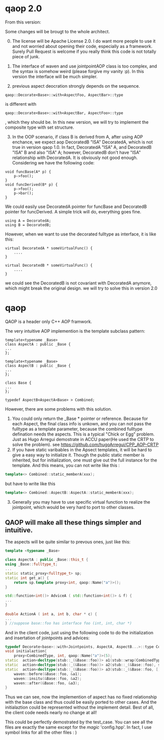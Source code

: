 # qaop 2.0
From this version: 

Some changes will be brougt to the whole architect.

0. The license will be Apache License 2.0. I do want more people to use it and not worried about opening their code, especially as a framework. Surely Pull Request is welcome if you really think this code is not totally piece of junk.

1. The interface of waven and use jointpointAOP class is too complex, and the syntax is somehow weird (please forgive my vanity :p). In this version the interface will be much simpler.  

2. previous aspect deocration strongly depends on the sequence. 
```
qaop::Decorate<Base>::with<AspectFoo, AspectBar>::type
```
is different with 
```
qaop::Decorate<Base>::with<AspectBar, AspectFoo>::type
```
, which they should be. In this new version, we will try to implement the composite type with set structure.
 
3. In the OOP scenario, if class B is derived from A, after using AOP enchance, we expect aop DecoratedB "ISA" DecoratedA, which is not true in version qaop 1.0. In fact, DecoratedA "ISA" A, and DecoratedB "ISA" B and also "ISA" A; however, DecoratedB don't have "ISA" relationship with DecoratedA.  It is obviously not good enough. Considering we have the following code:
```
void funcBase(A* p) {
    p->foo();
} 
void funcDerived(B* p) {
    p->foo();
    p->bar();
} 
```
We could easily use DecoratedA pointer for funcBase and DecoratedB pointer for funcDerived.
A simple trick will do, everything goes fine.  
```
using A = DecoratedA;
using B = DecoratedB;
```
However, when we want to use the decorated fulltype as interface, it is like this:
```
virtual DecoratedA * someVirtualFunc() {
    ....
}

virtual DecoratedB * someVirtualFunc() {
    ....
}

```
we could see the DecoratedB is not covariant with DecoratedA anymore, which might break the original design.
we will try to solve this in version 2.0


# qaop
QAOP is a header only C++ AOP framwork. 

The very intuitive AOP implemention is the template subclass pattern:
```
template<typename _Base>
class AspectA : public _Base {
...
};

template<typename _Base>
class AspectB : public _Base {
...
};

class Base {
...
};

typedef AspectB<AspectA<Base> > Combined;
```
However, there are some problems with this solution.

1. You could only return the _Base * pointer or reference. 
	Because for each Aspect, the final class info is unkown, and you can not pass the fulltype as a template parameter, because the combined fulltype defination needs the aspects.
	This is a typical "Chick or Egg" problem. Just as Hugo Arregui demostrate in ACCU paper(He used the CRTP to solve the problem). see https://github.com/hugoArregui/CPP_AOP-CRTP 
2. If you have static varibables in the Apsect templates, it will be hard to give a easy way to initialize it.
	Though the public static member is inherited, but for initialization, one must give out the full instance for the template. And this means, you can not write like this :
```c++
template<> Combined::static_memberA(xxx);
```
but have to write like this

```c++
template<> Combined::AspectB::AspectA::static_memberA(xxx); 
```

3. Generally you may have to use specific virtual function to realize the jointpoint, which would be very hard to port to other classes.

## QAOP will make all these things simpler and intuitive.

The aspects will be quite similar to prevous ones, just like this:
```c++
template <typename _Base>

class AspectA : public _Base::this_t {
using _Base::fulltype_t;
...
static static_proxy<fulltype_t> sp;
static int get_a() {
	return sp.template proxy<int, qaop::Name("a")>();
}

std::function<int()> AdviceA ( std::function<int()> & f) {
...
}
 
double ActionA ( int a, int b, char * c) {
...
} //suppose base::foo has interface foo (int, int, char *)

```
And in the client code, just using the following code to do the initialization and insertation of jointpoints and advices:

```c++
typedef Decorate<base>::with<Jointpoints, AspectA, AspectB...>::type CombinedType; 
void initialaztion{
	proxy<CombinedType, int, qaop::Name("a")>(5);
static  action<decltype(stub::_(&Base::foo))> a1(stub::wrap(CombinedType::ActionA));
static  action<decltype(stub::_(&Base::foo))> a2(stub::_(&Base::foo), stub::wrap(&AdviceA));
static  action<decltype(stub::_(&Base::foo))> a3(stub::_(&Base::foo, [](){std::cout<<"Let's try some Lambda!"<<std::endl;}));
	waven::before(&Base::foo, &a1);
	waven::insitu(&Base::foo, &a2);
	waven::after(&Base::foo, &a3);
}
```
Thus we can see, now the implemention of aspect has no fixed relationship with the base class and thus could be easily ported to other cases.
And the initialaztion could be represented without the implement detail. Best of all, the client code needs nearly no change at all!

This could be perfectly demostrated by the test_case. You can see all the files are exactly the same except for the _magic_ 'config.hpp'. In fact, I use symbol links for all the other files : )

